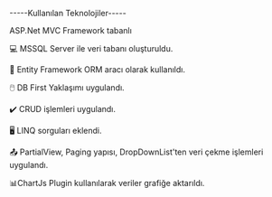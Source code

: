 -----Kullanılan Teknolojiler-----

ASP.Net MVC Framework tabanlı

💻 MSSQL Server ile veri tabanı oluşturuldu.
 
💾 Entity Framework ORM aracı olarak kullanıldı.

🖱️ DB First Yaklaşımı uygulandı.

✔️ CRUD işlemleri uygulandı.

🖥️ LINQ sorguları eklendi.

📤 PartialView, Paging yapısı, DropDownList'ten veri çekme işlemleri uygulandı. 

📊ChartJs Plugin kullanılarak veriler grafiğe aktarıldı.

